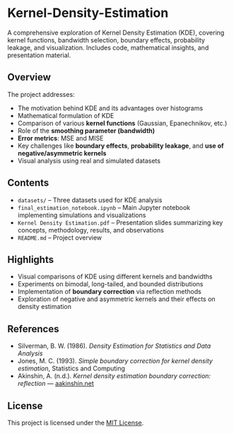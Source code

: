 # Kernel-Density-Estimation
A comprehensive exploration of Kernel Density Estimation (KDE), covering kernel functions, bandwidth selection, boundary effects, probability leakage, and visualization. Includes code, mathematical insights, and presentation material.<br>

##  Overview

The project addresses:

- The motivation behind KDE and its advantages over histograms  
- Mathematical formulation of KDE  
- Comparison of various **kernel functions** (Gaussian, Epanechnikov, etc.)  
- Role of the **smoothing parameter (bandwidth)**  
- **Error metrics**: MSE and MISE  
- Key challenges like **boundary effects**, **probability leakage**, and **use of negative/asymmetric kernels**  
- Visual analysis using real and simulated datasets  

##  Contents

- `datasets/` – Three datasets used for KDE analysis  
- `final_estimation_notebook.ipynb` – Main Jupyter notebook implementing simulations and visualizations  
- `Kernel Density Estimation.pdf` – Presentation slides summarizing key concepts, methodology, results, and observations  
- `README.md` – Project overview  

##  Highlights

- Visual comparisons of KDE using different kernels and bandwidths  
- Experiments on bimodal, long-tailed, and bounded distributions  
- Implementation of **boundary correction** via reflection methods  
- Exploration of negative and asymmetric kernels and their effects on density estimation

##  References

- Silverman, B. W. (1986). *Density Estimation for Statistics and Data Analysis*  
- Jones, M. C. (1993). *Simple boundary correction for kernel density estimation*, Statistics and Computing  
- Akinshin, A. (n.d.). *Kernel density estimation boundary correction: reflection* — [aakinshin.net](https://aakinshin.net/posts/kde-bc-reflection/)

##  License

This project is licensed under the [MIT License](LICENSE).

